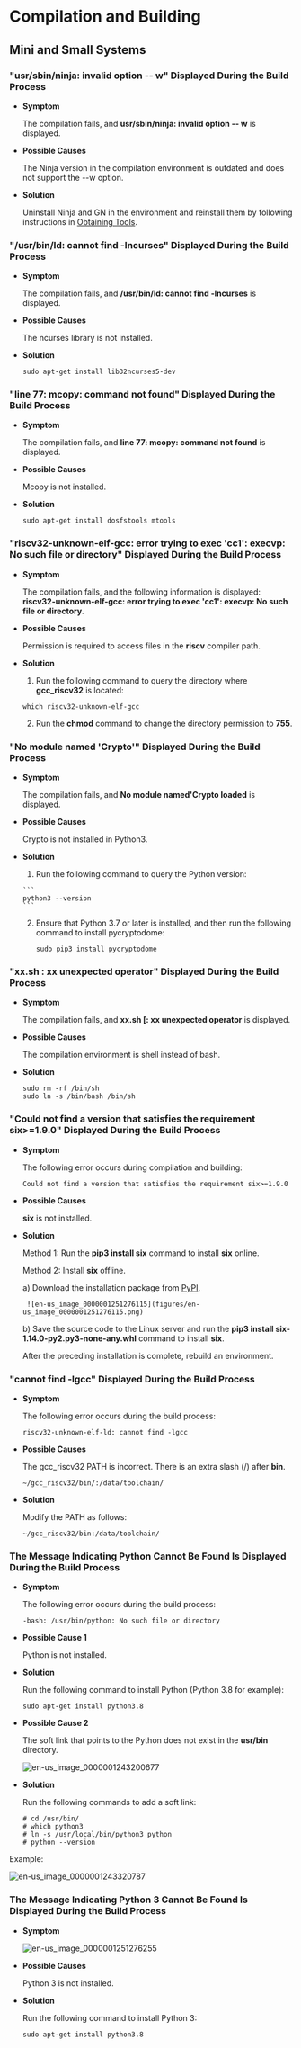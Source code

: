 # Compilation and Building


## Mini and Small Systems


### "usr/sbin/ninja: invalid option -- w" Displayed During the Build Process

- **Symptom**
  

  The compilation fails, and **usr/sbin/ninja: invalid option -- w** is displayed.

- **Possible Causes**

  The Ninja version in the compilation environment is outdated and does not support the --w option.

- **Solution**
  
  Uninstall Ninja and GN in the environment and reinstall them by following instructions in [Obtaining Tools](../get-code/gettools-ide.md).


### "/usr/bin/ld: cannot find -lncurses" Displayed During the Build Process

- **Symptom**
  

  The compilation fails, and **/usr/bin/ld: cannot find -lncurses** is displayed.

- **Possible Causes**
  

  The ncurses library is not installed.

- **Solution**
  
  ```
  sudo apt-get install lib32ncurses5-dev
  ```


### "line 77: mcopy: command not found" Displayed During the Build Process

- **Symptom**
  

  The compilation fails, and **line 77: mcopy: command not found** is displayed.

- **Possible Causes**
  

  Mcopy is not installed.

- **Solution**
  
  ```
  sudo apt-get install dosfstools mtools
  ```


### "riscv32-unknown-elf-gcc: error trying to exec 'cc1': execvp: No such file or directory" Displayed During the Build Process

- **Symptom**
  

  The compilation fails, and the following information is displayed: **riscv32-unknown-elf-gcc: error trying to exec 'cc1': execvp: No such file or directory**.

- **Possible Causes**
  

  Permission is required to access files in the **riscv** compiler path.

- **Solution**
  
  1. Run the following command to query the directory where **gcc_riscv32** is located:
  
  
  ```
  which riscv32-unknown-elf-gcc
  ```
  
  2. Run the **chmod** command to change the directory permission to **755**.


### "No module named 'Crypto'" Displayed During the Build Process

- **Symptom**
  
  The compilation fails, and **No module named'Crypto loaded** is displayed.
  
- **Possible Causes**
  
  Crypto is not installed in Python3.
  
- **Solution**
  
    1. Run the following command to query the Python version:
       
      ```
      python3 --version
      ```
  2. Ensure that Python 3.7 or later is installed, and then run the following command to install pycryptodome:
     
      ```
      sudo pip3 install pycryptodome

### "xx.sh : xx unexpected operator" Displayed During the Build Process

- **Symptom**
  

  The compilation fails, and **xx.sh [: xx unexpected operator** is displayed.

- **Possible Causes**
  

  The compilation environment is shell instead of bash.

- **Solution**
  
  ```
  sudo rm -rf /bin/sh
  sudo ln -s /bin/bash /bin/sh
  ```


### "Could not find a version that satisfies the requirement six&gt;=1.9.0" Displayed During the Build Process

- **Symptom**
  

  The following error occurs during compilation and building:


  ```
  Could not find a version that satisfies the requirement six>=1.9.0
  ```

- **Possible Causes**
  

  **six** is not installed.

- **Solution**
  
  Method 1: Run the **pip3 install six** command to install **six** online.
  
  Method 2: Install **six** offline.
  
    a) Download the installation package from [PyPI](https://pypi.org/project/six/#files).
  
       ![en-us_image_0000001251276115](figures/en-us_image_0000001251276115.png)
  
     b) Save the source code to the Linux server and run the **pip3 install six-1.14.0-py2.py3-none-any.whl** command to install **six**.
  
  After the preceding installation is complete, rebuild an environment.


### "cannot find -lgcc" Displayed During the Build Process

- **Symptom**
  

  The following error occurs during the build process:


  ```
  riscv32-unknown-elf-ld: cannot find -lgcc
  ```

- **Possible Causes**
  

  The gcc_riscv32 PATH is incorrect. There is an extra slash (/) after **bin**.


  ```
  ~/gcc_riscv32/bin/:/data/toolchain/
  ```

- **Solution**
  

  Modify the PATH as follows:


  ```
  ~/gcc_riscv32/bin:/data/toolchain/
  ```


### The Message Indicating Python Cannot Be Found Is Displayed During the Build Process

- **Symptom**
  

  The following error occurs during the build process:


  ```
  -bash: /usr/bin/python: No such file or directory
  ```

- **Possible Cause 1**
  

  Python is not installed.

- **Solution**
  

  Run the following command to install Python (Python 3.8 for example):


  ```
  sudo apt-get install python3.8
  ```

- **Possible Cause 2**
  

  The soft link that points to the Python does not exist in the **usr/bin** directory.

  ![en-us_image_0000001243200677](figures/en-us_image_0000001243200677.png)

- **Solution**
  

  Run the following commands to add a soft link:


  ```
  # cd /usr/bin/ 
  # which python3
  # ln -s /usr/local/bin/python3 python
  # python --version
  ```

Example:

  ![en-us_image_0000001243320787](figures/en-us_image_0000001243320787.png)


### The Message Indicating Python 3 Cannot Be Found Is Displayed During the Build Process

- **Symptom**

  ![en-us_image_0000001251276255](figures/en-us_image_0000001251276255.png)

- **Possible Causes**
  

  Python 3 is not installed.

- **Solution**
  

  Run the following command to install Python 3:


  ```
  sudo apt-get install python3.8
  ```
